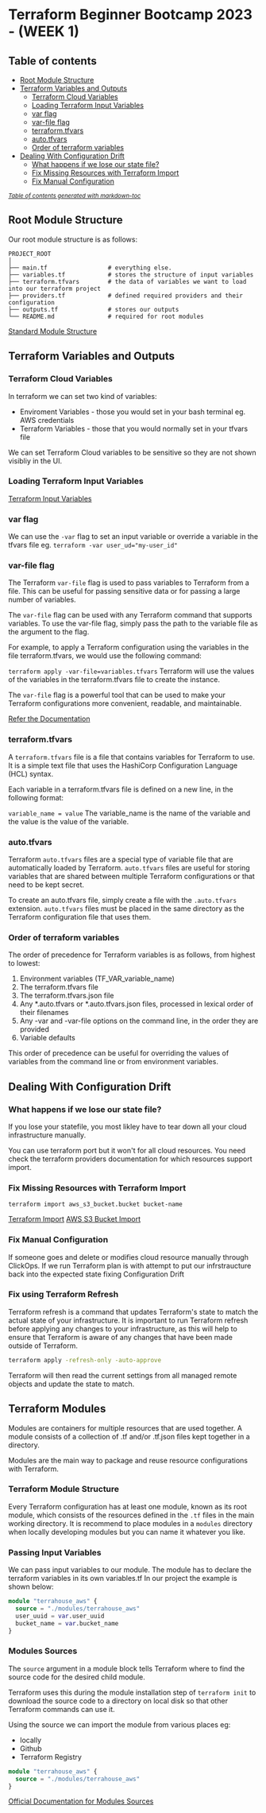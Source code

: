# Terraform Beginner Bootcamp 2023 -  (WEEK 1)

## Table of contents
- [Root Module Structure](#root-module-structure)
- [Terraform Variables and Outputs](#terraform-variables-and-outputs)
  * [Terraform Cloud Variables](#terraform-cloud-variables)
  * [Loading Terraform Input Variables](#loading-terraform-input-variables)
  * [var flag](#var-flag)
  * [var-file flag](#var-file-flag)
  * [terraform.tfvars](#terraformtfvars)
  * [auto.tfvars](#autotfvars)
  * [Order of terraform variables](#order-of-terraform-variables)
- [Dealing With Configuration Drift](#dealing-with-configuration-drift)
  * [What happens if we lose our state file?](#what-happens-if-we-lose-our-state-file-)
  * [Fix Missing Resources with Terraform Import](#fix-missing-resources-with-terraform-import)
  * [Fix Manual Configuration](#fix-manual-configuration)

<small><i><a href='http://ecotrust-canada.github.io/markdown-toc/'>Table of contents generated with markdown-toc</a></i></small>


## Root Module Structure

Our root module structure is as follows:

```
PROJECT_ROOT
│
├── main.tf                 # everything else.
├── variables.tf            # stores the structure of input variables
├── terraform.tfvars        # the data of variables we want to load into our terraform project
├── providers.tf            # defined required providers and their configuration
├── outputs.tf              # stores our outputs
└── README.md               # required for root modules
```

[Standard Module Structure](https://developer.hashicorp.com/terraform/language/modules/develop/structure)

## Terraform Variables and Outputs

### Terraform Cloud Variables

In terraform we can set two kind of variables:
- Enviroment Variables - those you would set in your bash terminal eg. AWS credentials
- Terraform Variables - those that you would normally set in your tfvars file

We can set Terraform Cloud variables to be sensitive so they are not shown visibliy in the UI.

### Loading Terraform Input Variables

[Terraform Input Variables](https://developer.hashicorp.com/terraform/language/values/variables)

### var flag
We can use the `-var` flag to set an input variable or override a variable in the tfvars file eg. `terraform -var user_ud="my-user_id"`

### var-file flag

The Terraform `var-file` flag is used to pass variables to Terraform from a file. This can be useful for passing sensitive data or for passing a large number of variables.

The `var-file` flag can be used with any Terraform command that supports variables. To use the var-file flag, simply pass the path to the variable file as the argument to the flag.

For example, to apply a Terraform configuration using the variables in the file terraform.tfvars, we would use the following command:

```terraform apply -var-file=variables.tfvars```
Terraform will use the values of the variables in the terraform.tfvars file to create the instance.

The `var-file` flag is a powerful tool that can be used to make your Terraform configurations more convenient, readable, and maintainable.

[Refer the Documentation](https://developer.hashicorp.com/terraform/language/values/variables)

### terraform.tfvars

A `terraform.tfvars` file is a file that contains variables for Terraform to use. It is a simple text file that uses the HashiCorp Configuration Language (HCL) syntax.

Each variable in a terraform.tfvars file is defined on a new line, in the following format:

```variable_name = value```
The variable_name is the name of the variable and the value is the value of the variable.

### auto.tfvars

Terraform `auto.tfvars` files are a special type of variable file that are automatically loaded by Terraform. `auto.tfvars` files are useful for storing variables that are shared between multiple Terraform configurations or that need to be kept secret.

To create an auto.tfvars file, simply create a file with the `.auto.tfvars` extension. `auto.tfvars` files must be placed in the same directory as the Terraform configuration file that uses them.

### Order of terraform variables

The order of precedence for Terraform variables is as follows, from highest to lowest:

1. Environment variables (TF_VAR_variable_name)
2. The terraform.tfvars file
3. The terraform.tfvars.json file
4. Any *.auto.tfvars or *.auto.tfvars.json files, processed in lexical order of their filenames
5. Any -var and -var-file options on the command line, in the order they are provided
6. Variable defaults

This order of precedence can be useful for overriding the values of variables from the command line or from environment variables.
## Dealing With Configuration Drift

### What happens if we lose our state file?

If you lose your statefile, you most likley have to tear down all your cloud infrastructure manually.

You can use terraform port but it won't for all cloud resources. You need check the terraform providers documentation for which resources support import.

### Fix Missing Resources with Terraform Import

`terraform import aws_s3_bucket.bucket bucket-name`

[Terraform Import](https://developer.hashicorp.com/terraform/cli/import)
[AWS S3 Bucket Import](https://registry.terraform.io/providers/hashicorp/aws/latest/docs/resources/s3_bucket#import)

### Fix Manual Configuration

If someone goes and delete or modifies cloud resource manually through ClickOps. 
If we run Terraform plan is with attempt to put our infrstraucture back into the expected state fixing Configuration Drift
### Fix using Terraform Refresh
Terraform refresh is a command that updates Terraform's state to match the actual state of your infrastructure. It is important to run Terraform refresh before applying any changes to your infrastructure, as this will help to ensure that Terraform is aware of any changes that have been made outside of Terraform.

```sh
terraform apply -refresh-only -auto-approve
```
Terraform will then read the current settings from all managed remote objects and update the state to match.

## Terraform Modules
Modules are containers for multiple resources that are used together. A module consists of a collection of .tf and/or .tf.json files kept together in a directory.

Modules are the main way to package and reuse resource configurations with Terraform.

### Terraform Module Structure
Every Terraform configuration has at least one module, known as its root module, which consists of the resources defined in the `.tf` files in the main working directory.
It is recommend to place modules in a `modules` directory when locally developing modules but you can name it whatever you like.

### Passing Input Variables

We can pass input variables to our module.
The module has to declare the terraform variables in its own variables.tf
In our project the example is shown below:

```tf
module "terrahouse_aws" {
  source = "./modules/terrahouse_aws"
  user_uuid = var.user_uuid
  bucket_name = var.bucket_name
}
```

### Modules Sources
The `source` argument in a module block tells Terraform where to find the source code for the desired child module.

Terraform uses this during the module installation step of `terraform init` to download the source code to a directory on local disk so that other Terraform commands can use it.

Using the source we can import the module from various places eg:
- locally
- Github
- Terraform Registry

```tf
module "terrahouse_aws" {
  source = "./modules/terrahouse_aws"
}
```
[Official Documentation for Modules Sources](https://developer.hashicorp.com/terraform/language/modules/sources)